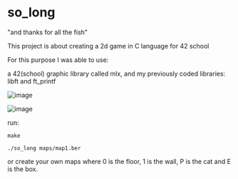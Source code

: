 # so_long
"and thanks for all the fish"

This project is about creating a 2d game in C language for 42 school

For this purpose I was able to use:

a 42(school) graphic library called mlx, and my previously coded libraries: libft and ft_printf

![image](https://user-images.githubusercontent.com/98065645/210613231-c0ca1e5d-d8de-403b-ac46-35121f562194.png)

![image](https://user-images.githubusercontent.com/98065645/210612665-bc4cdf30-1ab7-4419-ae71-b404abe1c45d.png)

run:

``` make ``` 

``` ./so_long maps/map1.ber ```

or create your own maps where 0 is the floor, 1 is the wall, P is the cat and E is the box.
